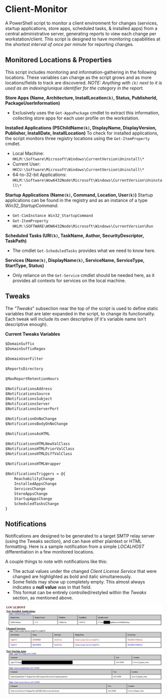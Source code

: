 # Client-Monitor
A PowerShell script to monitor a client environment for changes (services, startup applications, store apps, scheduled tasks, &amp; installed apps) from a central administrative server, generating reports to view each change per workstation/client.
This script is designed to have monitoring capabilities at the _shortest interval of once per minute_ for reporting changes.


## Monitored Locations & Properties
This script includes monitoring and information-gathering in the following locations.
These variables can change as the script grows and as more locations/fields to track are discovered.
_NOTE: Anything with `(k)` next to it is used as an indexing/unique identifier for the category in the report._

**Store Apps (Name, Architecture, InstallLocation`(k)`, Status, PublisherId, PackageUserInformation)**
- Exclusively uses the `Get-AppxPackage` cmdlet to extract this information, collecting store apps for each user profile on the workstation.

**Installed Applications (PSChildName`(k)`, DisplayName, DisplayVersion, Publisher, InstallDate, InstallLocation)**
To check for installed applications, the script monitors three registry locations using the `Get-ItemProperty` cmdlet.
- Local Machine: `HKLM:\Software\Microsoft\Windows\CurrentVersion\Uninstall\*`
- Current User: `HKCU:\Software\Microsoft\Windows\CurrentVersion\Uninstall\*`
- 64-to-32-bit Applications: `HKLM:\Software\Wow6432Node\Microsoft\Windows\CurrentVersion\Uninstall\*`

**Startup Applications (Name`(k)`, Command, Location, User`(k)`)**
Startup applications can be found in the registry and as an instance of a type _Win32_StartupCommand_.
- `Get-CimInstance Win32_StartupCommand`
- `Get-ItemProperty HKLM:\SOFTWARE\WOW6432Node\Microsoft\Windows\CurrentVersion\Run`

**Scheduled Tasks (URI`(k)`, TaskName, Author, SecurityDescriptor, TaskPath)**
- The cmdlet `Get-ScheduledTasks` provides what we need to know here.

**Services (Name`(k)`, DisplayName`(k)`, ServiceName, ServiceType, StartType, Status)**
- Only reliance on the `Get-Service` cmdlet should be needed here, as it provides all contexts for services on the local machine.


## Tweaks
The _"Tweaks_" subsection near the top of the script is used to define static variables that are later expanded in the script, to change its functionality.
Each tweak will include its own descriptive (if it's variable name isn't descriptive enough).

**Current Tweaks Variables**
```
$DomainSuffix
$DomainSuffixRegex

$DomainUserFilter

$ReportsDirectory

$MaxReportRetentionHours

$NotificationsAddress
$NotificationsSource
$NotificationsSubject
$NotificationsServer
$NotificationsServerPort

$NotificationOnNoChange
$NotificationsBodyOnNoChange

$NotificationsAsHTML

$NotificationsHTMLNewValClass
$NotificationsHTMLPriorValClass
$NotificationsHTMLDiffValClass

$NotificationsHTMLWrapper

$NotificationsTriggers = @{
	ReachabilityChange
	InstalledAppsChange
	ServicesChange
	StoreAppsChange
	StartupAppsChange
	ScheduledTasksChange
}
```

## Notifications
Notifications are designed to be generated to a target SMTP relay server (using the Tweaks section), and can have either plaintext or HTML formatting.
Here is a sample notification from a simple _LOCALHOST_ differentiation in a few monitored locations.

A couple things to note with notifications like this:
- The actual values under the changed _Client License Service_ that were changed are highlighted as bold and italic simultaneously.
- Some fields may show up completely empty. This almost always indicates a **null value** was in that field.
- This format can be entirely controlled/restyled within the _Tweaks_ section, as mentioned above.

![Sample Notification from the Monitoring Script](https://raw.githubusercontent.com/NotsoanoNimus/client-monitor/master/docs/Notification_Sample.png)